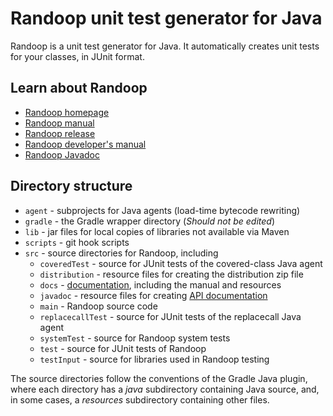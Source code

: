 # Randoop unit test generator for Java

Randoop is a unit test generator for Java.
It automatically creates unit tests for your classes, in JUnit format.

## Learn about Randoop

* [Randoop homepage](https://randoop.github.io/randoop/)
* [Randoop manual](https://randoop.github.io/randoop/manual/index.html)
* [Randoop release](https://github.com/randoop/randoop/releases/latest)
* [Randoop developer's manual](https://randoop.github.io/randoop/manual/dev.html)
* [Randoop Javadoc](https://randoop.github.io/randoop/api/)

## Directory structure

* `agent` - subprojects for Java agents (load-time bytecode rewriting)
* `gradle` - the Gradle wrapper directory (*Should not be edited*)
* `lib` - jar files for local copies of libraries not available via Maven
* `scripts` - git hook scripts
* `src` - source directories for Randoop, including
  * `coveredTest` - source for JUnit tests of the covered-class Java agent
  * `distribution` - resource files for creating the distribution zip file
  * `docs` - [documentation](https://randoop.github.io/randoop/),
    including the manual and resources
  * `javadoc` - resource files for creating [API documentation](https://randoop.github.io/randoop/api/)
  * `main` - Randoop source code
  * `replacecallTest` - source for JUnit tests of the replacecall Java agent
  * `systemTest` - source for Randoop system tests
  * `test` - source for JUnit tests of Randoop
  * `testInput` - source for libraries used in Randoop testing

The source directories follow the conventions of the Gradle Java plugin, where
each directory has a *java* subdirectory containing Java source, and,
in some cases, a *resources* subdirectory containing other files.
